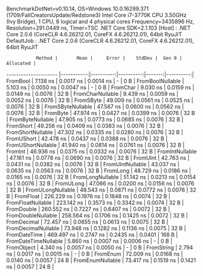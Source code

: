 
BenchmarkDotNet=v0.10.14, OS=Windows 10.0.16299.371 (1709/FallCreatorsUpdate/Redstone3)
Intel Core i7-3770K CPU 3.50GHz (Ivy Bridge), 1 CPU, 8 logical and 4 physical cores
Frequency=3435896 Hz, Resolution=291.0449 ns, Timer=TSC
.NET Core SDK=2.1.103
  [Host]     : .NET Core 2.0.6 (CoreCLR 4.6.26212.01, CoreFX 4.6.26212.01), 64bit RyuJIT
  DefaultJob : .NET Core 2.0.6 (CoreCLR 4.6.26212.01, CoreFX 4.6.26212.01), 64bit RyuJIT


               Method |       Mean |     Error |    StdDev |  Gen 0 | Allocated |
--------------------- |-----------:|----------:|----------:|-------:|----------:|
             FromBool |   7.138 ns | 0.0017 ns | 0.0014 ns |      - |       0 B |
     FromBoolNullable |   5.103 ns | 0.0050 ns | 0.0047 ns |      - |       0 B |
             FromChar |   9.030 ns | 0.0159 ns | 0.0149 ns | 0.0076 |      32 B |
     FromCharNullable |   9.439 ns | 0.0059 ns | 0.0052 ns | 0.0076 |      32 B |
            FromSByte |  49.009 ns | 0.0561 ns | 0.0525 ns | 0.0076 |      32 B |
    FromSByteNullable |  47.567 ns | 0.0600 ns | 0.0562 ns | 0.0076 |      32 B |
             FromByte |  47.974 ns | 0.0427 ns | 0.0399 ns | 0.0076 |      32 B |
     FromByteNullable |  47.905 ns | 0.0773 ns | 0.0685 ns | 0.0076 |      32 B |
            FromShort |  49.256 ns | 0.0409 ns | 0.0383 ns | 0.0076 |      32 B |
    FromShortNullable |  47.302 ns | 0.0335 ns | 0.0280 ns | 0.0076 |      32 B |
           FromUShort |  42.478 ns | 0.0437 ns | 0.0388 ns | 0.0076 |      32 B |
   FromUShortNullable |  41.940 ns | 0.0814 ns | 0.0761 ns | 0.0076 |      32 B |
              FromInt |  46.936 ns | 0.0375 ns | 0.0332 ns | 0.0076 |      32 B |
      FromIntNullable |  47.161 ns | 0.0778 ns | 0.0690 ns | 0.0076 |      32 B |
             FromUInt |  42.763 ns | 0.0431 ns | 0.0382 ns | 0.0076 |      32 B |
     FromUIntNullable |  43.037 ns | 0.0635 ns | 0.0563 ns | 0.0076 |      32 B |
             FromLong |  48.729 ns | 0.0186 ns | 0.0165 ns | 0.0076 |      32 B |
     FromLongNullable |  51.142 ns | 0.0213 ns | 0.0154 ns | 0.0076 |      32 B |
            FromULong |  47.066 ns | 0.0200 ns | 0.0156 ns | 0.0076 |      32 B |
    FromULongNullable |  48.543 ns | 0.0871 ns | 0.0772 ns | 0.0076 |      32 B |
            FromFloat | 226.229 ns | 0.1976 ns | 0.1848 ns | 0.0074 |      32 B |
    FromFloatNullable | 223.142 ns | 0.3573 ns | 0.3342 ns | 0.0074 |      32 B |
           FromDouble | 260.552 ns | 0.7227 ns | 0.6407 ns | 0.0072 |      32 B |
   FromDoubleNullable | 258.564 ns | 0.1706 ns | 0.1425 ns | 0.0072 |      32 B |
          FromDecimal |  72.457 ns | 0.0655 ns | 0.0613 ns | 0.0075 |      32 B |
  FromDecimalNullable |  73.948 ns | 0.1282 ns | 0.1136 ns | 0.0075 |      32 B |
         FromDateTime | 469.497 ns | 0.2747 ns | 0.2435 ns | 0.0401 |     168 B |
 FromDateTimeNullable |   5.860 ns | 0.0007 ns | 0.0006 ns |      - |       0 B |
           FromObject |   4.340 ns | 0.0057 ns | 0.0050 ns |      - |       0 B |
           FromString |   2.794 ns | 0.0017 ns | 0.0015 ns |      - |       0 B |
             FromEnum |  72.009 ns | 0.0168 ns | 0.0140 ns | 0.0057 |      24 B |
     FromEnumNullable |  73.417 ns | 0.1519 ns | 0.1421 ns | 0.0057 |      24 B |
